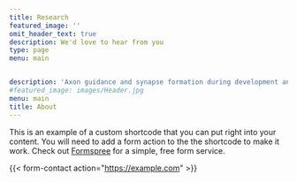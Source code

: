 ```yaml
---
title: Research
featured_image: ''
omit_header_text: true
description: We'd love to hear from you
type: page
menu: main


description: 'Axon guidance and synapse formation during development and regeneration'
#featured_image: images/Header.jpg
menu: main
title: About
---
```



This is an example of a custom shortcode that you can put right into your content. You will need to add a form action to the the shortcode to make it work. Check out [Formspree](https://formspree.io/) for a simple, free form service. 

{{< form-contact action="https://example.com"  >}}
